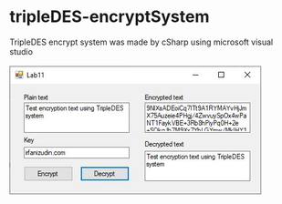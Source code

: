# tripleDES-encryptSystem
TripleDES encrypt system was made by cSharp using microsoft visual studio <br><br>
![tripleDES](https://github.com/irfanizudin/tripleDES-encryptSystem/blob/master/6.JPG)
